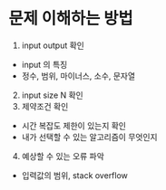 # 문제 이해하는 방법
1. input output 확인
 - input 의 특징
  - 정수, 범위, 마이너스, 소수, 문자열
2. input size N 확인
3. 제약조건 확인
 - 시간 복잡도 제한이 있는지 확인
 - 내가 선택할 수 있는 알고리즘이 무엇인지
4. 예상할 수 있는 오류 파악
 - 입력값의 범위, stack overflow
